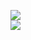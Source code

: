 [![](https://img.shields.io/badge/Made%20With-Github%20Spray-lightgrey.svg?style=for-the-badge&logo=github)](https://github.com/Annihil/github-spray#16435)  
[![](https://i.imgur.com/2DrTn0Z.gif)](https://github.com/Annihil/github-spray)